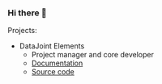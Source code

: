 ### Hi there 👋

Projects:
- DataJoint Elements
  - Project manager and core developer
  - [Documentation](https://datajoint.com/docs/)
  - [Source code](https://github.com/datajoint)


<!--
**kabilar/kabilar** is a ✨ _special_ ✨ repository because its `README.md` (this file) appears on your GitHub profile.

Here are some ideas to get you started:

- 🔭 I’m currently working on ...
- 🌱 I’m currently learning ...
- 👯 I’m looking to collaborate on ...
- 🤔 I’m looking for help with ...
- 💬 Ask me about ...
- 📫 How to reach me: ...
- 😄 Pronouns: ...
- ⚡ Fun fact: ...
-->
